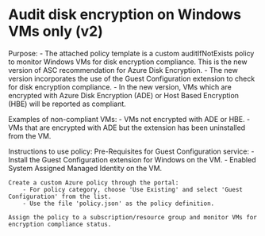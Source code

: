 # Audit disk encryption on Windows VMs only (v2)

Purpose: 
	- The attached policy template is a custom auditIfNotExists policy to monitor Windows VMs for disk encryption compliance. This is the new version of ASC recommendation for Azure Disk Encryption.
	- The new version incorporates the use of the Guest Configuration extension to check for disk encryption compliance. 
	- In the new version, VMs which are encrypted with Azure Disk Encryption (ADE) or Host Based Encryption (HBE) will be reported as compliant.

Examples of non-compliant VMs:
	- VMs not encrypted with ADE or HBE.
	- VMs that are encrypted with ADE but the extension has been uninstalled from the VM.
	
Instructions to use policy:
	Pre-Requisites for Guest Configuration service:
		- Install the Guest Configuration extension for Windows on the VM.
		- Enabled System Assigned Managed Identity on the VM.
	
	Create a custom Azure policy through the portal:
		- For policy category, choose 'Use Existing' and select 'Guest Configuration' from the list. 
		- Use the file 'policy.json' as the policy definition. 
		
	Assign the policy to a subscription/resource group and monitor VMs for encryption compliance status. 

	


